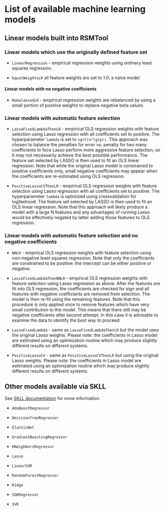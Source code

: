 # List of available machine learning models

## Linear models built into RSMTool

### Linear models which use the originally defined feature set

* `LinearRegression` -  empirical regression weights using ordinary least squares regression.

* `EqualWeightsLR` all feature weights are set to 1.0; a naive model

#### Linear models with no negative coefficients 

* `RebalancedLR` -  empirical regression weights are rebalanced by using a small portion of positive weights to replace negative beta values.

### Linear models with automatic feature selection

* `LassoFixedLambdaThenLR` - empirical OLS regression weights with feature selection using Lasso regression with all coefficients set to positive. The hyperparameter `lambda` is set to `sqrt(n*lg(p))`. This approach was chosen to balance the penalties for error vs. penalty for two many coefficients to foce Lasso perform more aggressive feature selection, so it may not necessarily achieve the best possible performance. The feature set selected by LASSO is then used to fit an OLS linear regression. Note that while the original Lasso model is constrained to positive coefficients only, small negative coefficients may appear when the coefficients are re-estimated using OLS regression. 

* `PositiveLassoCVThenLR` - empirical OLS regression weights with feature selection using Lasso regression with all coefficients set to positive. The hyperparameter `lambda` is optimized using crossvalidation for loglikehood. The feature set selected by LASSO is then used to fit an OLS linear regression. Note that this approach will likely produce a model with a large N features and any advantages of running Lasso would be effectively negated by latter adding those features to OLS regression. 

### Linear models with automatic feature selection and no negative coefficients
    
* `NNLR` - empirical OLS regression weights with feature selection using non-negative least squares regression. Note that only the coefficients are constrained to be positive: the intercept can be either positive or negative. 

* `LassoFixedLambdaThenNNLR` - empirical OLS regression weights with feature selection using Lasso regression as above. After the features are fit into OLS regression, the coefficients are checked for sign and all features with negative coefficients are removed from selection. The model is then re-fit using the remaining features. Note that this procedure is only applied once to remove features which have very small contribution to the model. This means that there still may be negative coefficients after second attempt. In this case it is advisable to examine the data to identify the best way to proceed. 

* `LassoFixedLambda` - same as `LassoFixedLambdaThenLR` but the model uses the original Lasso weights. Please note: the coefficients in Lasso model are estimated using an optimization routine which may produce slightly different results on different systems. 

* `PositiveLassoCV` - same as `PositiveLassoCVThenLR` but using the original Lasso weights. Please note: the coefficients in Lasso model are estimated using an optimization routine which may produce slightly different results on different systems. 

## Other models available via SKLL

See [SKLL documentation](http://skll.readthedocs.org/en/latest/run_experiment.html#learners) for more information.

* `AdaBoostRegressor`

* `DecisionTreeRegressor`

* `ElasticNet`

* `GradientBoostingRegressor`

* `KNeighborsRegressor`

* `Lasso`

* `LinearSVR`

* `RandomForestRegressor`

* `Ridge`

* `SGDRegressor`

* `SVR`

